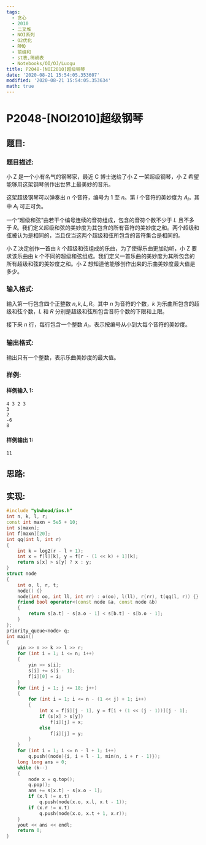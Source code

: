 ```yaml
---
tags:
  - 贪心
  - 2010
  - 二叉堆
  - NOI系列
  - O2优化
  - RMQ
  - 前缀和
  - st表,稀疏表
  - Notebooks/OI/OJ/Luogu
title: P2048-[NOI2010]超级钢琴
date: '2020-08-21 15:54:05.353607'
modified: '2020-08-21 15:54:05.353634'
math: true
---
```


# P2048-[NOI2010]超级钢琴

## 题目:

### 题目描述:

小 Z 是一个小有名气的钢琴家，最近 C 博士送给了小 Z 一架超级钢琴，小 Z 希望能够用这架钢琴创作出世界上最美妙的音乐。

这架超级钢琴可以弹奏出 $n$ 个音符，编号为 $1$ 至 $n$。第 $i$ 个音符的美妙度为 $A_i$，其中 $A_i$ 可正可负。

一个“超级和弦”由若干个编号连续的音符组成，包含的音符个数不少于 $L$ 且不多于 $R$。我们定义超级和弦的美妙度为其包含的所有音符的美妙度之和。两个超级和弦被认为是相同的，当且仅当这两个超级和弦所包含的音符集合是相同的。

小 Z 决定创作一首由 $k$ 个超级和弦组成的乐曲，为了使得乐曲更加动听，小 Z 要求该乐曲由 $k$ 个不同的超级和弦组成。我们定义一首乐曲的美妙度为其所包含的所有超级和弦的美妙度之和。小 Z 想知道他能够创作出来的乐曲美妙度最大值是多少。

### 输入格式:

输入第一行包含四个正整数 $n, k, L, R$。其中 $n$ 为音符的个数，$k$ 为乐曲所包含的超级和弦个数，$L$ 和 $R$ 分别是超级和弦所包含音符个数的下限和上限。

接下来 $n$ 行，每行包含一个整数 $A_i$，表示按编号从小到大每个音符的美妙度。

### 输出格式:

输出只有一个整数，表示乐曲美妙度的最大值。

### 样例:

#### 样例输入 1:

```
4 3 2 3
3
2
-6
8
```

#### 样例输出 1:

```
11
```

## 思路:

## 实现:

```cpp
#include "ybwhead/ios.h"
int n, k, l, r;
const int maxn = 5e5 + 10;
int s[maxn];
int f[maxn][20];
int qq(int l, int r)
{
    int k = log2(r - l + 1);
    int x = f[l][k], y = f[r - (1 << k) + 1][k];
    return s[x] > s[y] ? x : y;
}
struct node
{
    int o, l, r, t;
    node() {}
    node(int oo, int ll, int rr) : o(oo), l(ll), r(rr), t(qq(l, r)) {}
    friend bool operator<(const node &a, const node &b)
    {
        return s[a.t] - s[a.o - 1] < s[b.t] - s[b.o - 1];
    }
};
priority_queue<node> q;
int main()
{
    yin >> n >> k >> l >> r;
    for (int i = 1; i <= n; i++)
    {
        yin >> s[i];
        s[i] += s[i - 1];
        f[i][0] = i;
    }
    for (int j = 1; j <= 18; j++)
    {
        for (int i = 1; i <= n - (1 << j) + 1; i++)
        {
            int x = f[i][j - 1], y = f[i + (1 << (j - 1))][j - 1];
            if (s[x] > s[y])
                f[i][j] = x;
            else
                f[i][j] = y;
        }
    }
    for (int i = 1; i <= n - l + 1; i++)
        q.push((node){i, i + l - 1, min(n, i + r - 1)});
    long long ans = 0;
    while (k--)
    {
        node x = q.top();
        q.pop();
        ans += s[x.t] - s[x.o - 1];
        if (x.l != x.t)
            q.push(node(x.o, x.l, x.t - 1));
        if (x.r != x.t)
            q.push(node(x.o, x.t + 1, x.r));
    }
    yout << ans << endl;
    return 0;
}
```
